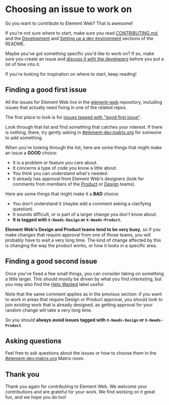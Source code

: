 # Choosing an issue to work on

So you want to contribute to Element Web? That is awesome!

If you're not sure where to start, make sure you read
[CONTRIBUTING.md](../CONTRIBUTING.md), and the
[Development](../README.md#development) and
[Setting up a dev environment](../README.md#setting-up-a-dev-environment)
sections of the README.

Maybe you've got something specific you'd like to work on? If so, make sure you
create an issue and
[discuss it with the developers](https://matrix.to/#/#element-dev:matrix.org)
before you put a lot of time into it.

If you're looking for inspiration on where to start, keep reading!

## Finding a good first issue

All the issues for Element Web live in the
[element-web](https://github.com/element-hq/element-web) repository, including
issues that actually need fixing in one of the related repos.

The first place to look is for
[issues tagged with "good first issue"](https://github.com/element-hq/element-web/issues?q=is%3Aopen+is%3Aissue+label%3A%22good+first+issue%22).

Look through that list and find something that catches your interest. If there
is nothing, there, try gently asking in
[#element-dev:matrix.org](https://matrix.to/#/#element-dev:matrix.org) for
someone to add something.

When you're looking through the list, here are some things that might make an
issue a **GOOD** choice:

- It is a problem or feature you care about.
- It concerns a type of code you know a little about.
- You think you can understand what's needed.
- It already has approval from Element Web's designers (look for comments from
  members of the
  [Product](https://github.com/orgs/element-hq/teams/product/members) or
  [Design](https://github.com/orgs/element-hq/teams/design/members) teams).

Here are some things that might make it a **BAD** choice:

- You don't understand it (maybe add a comment asking a clarifying question).
- It sounds difficult, or is part of a larger change you don't know about.
- **It is tagged with `X-Needs-Design` or `X-Needs-Product`.**

**Element Web's Design and Product teams tend to be very busy**, so if you make
changes that require approval from one of those teams, you will probably have
to wait a very long time. The kind of change affected by this is changing the
way the product works, or how it looks in a specific area.

## Finding a good second issue

Once you've fixed a few small things, you can consider taking on something a
little larger. This should mostly be driven by what you find interesting, but
you may also find the
[Help Wanted](https://github.com/element-hq/element-web/issues?q=is%3Aissue+is%3Aopen+sort%3Aupdated-desc+label%3A%22Help+Wanted%22)
label useful.

Note that the same comment applies as in the previous section: if you want to
work in areas that require Design or Product approval, you should look to join
existing work that is already designed, as getting approval for your random
change will take a very long time.

So you should **always avoid issues tagged with `X-Needs-Design` or
`X-Needs-Product`**.

## Asking questions

Feel free to ask questions about the issues or how to choose them in the
[#element-dev:matrix.org](https://matrix.to/#/#element-dev:matrix.org) Matrix
room.

## Thank you

Thank you again for contributing to Element Web. We welcome your contributions
and are grateful for your work. We find working on it great fun, and we hope
you do too!
